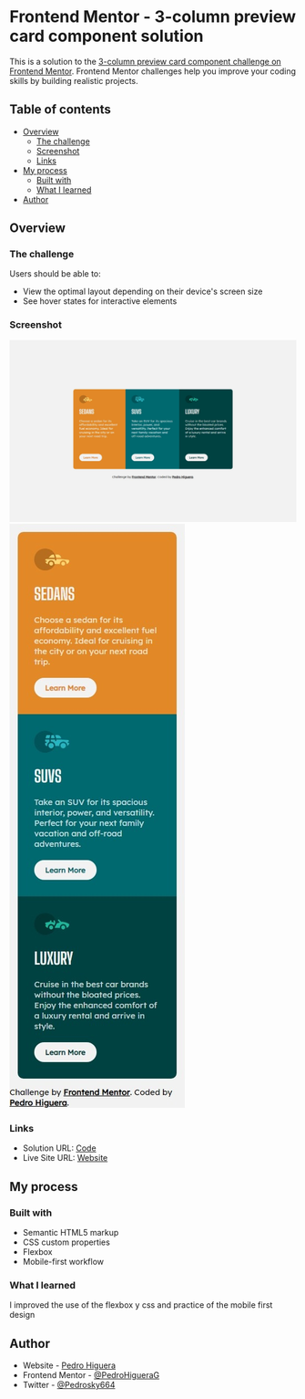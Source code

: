 # Frontend Mentor - 3-column preview card component solution

This is a solution to the [3-column preview card component challenge on Frontend Mentor](https://www.frontendmentor.io/challenges/3column-preview-card-component-pH92eAR2-). Frontend Mentor challenges help you improve your coding skills by building realistic projects. 

## Table of contents

- [Overview](#overview)
  - [The challenge](#the-challenge)
  - [Screenshot](#screenshot)
  - [Links](#links)
- [My process](#my-process)
  - [Built with](#built-with)
  - [What I learned](#what-i-learned)
- [Author](#author)

## Overview

### The challenge

Users should be able to:

- View the optimal layout depending on their device's screen size
- See hover states for interactive elements

### Screenshot

![](./images/capture.jpeg)
![](./images/mobile-capture.jpeg)

### Links

- Solution URL: [Code](https://github.com/PedroHigueraG/3-column-preview-card-component)
- Live Site URL: [Website](https://pedrohiguerag.github.io/3-column-preview-card-component/)

## My process

### Built with

- Semantic HTML5 markup
- CSS custom properties
- Flexbox
- Mobile-first workflow

### What I learned

I improved the use of the flexbox y css and practice of the mobile first design

## Author

- Website - [Pedro Higuera](https://pedrohiguerag.xyz/)
- Frontend Mentor - [@PedroHigueraG](https://www.frontendmentor.io/profile/PedroHigueraG)
- Twitter - [@Pedrosky664](https://twitter.com/Pedrosky664)